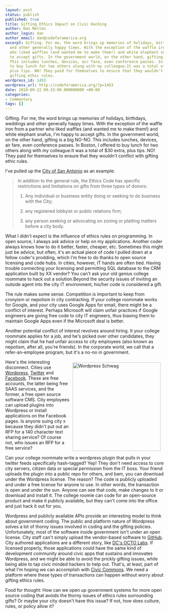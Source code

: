```yaml
---
layout: post
status: publish
published: true
title: Gifting Ethics Impact on Civic Hacking
author: Dan Melton
author_login: dan
author_email: dan@codeforamerica.org
excerpt: Gifting. For me, the word brings up memories of holidays, birthdays, weddings
  and other generally happy times. With the exception of the waffle iron from a partner
  who liked waffles (and wanted me to make them!) and white elephant snafus, I'm happy
  to accept gifts. In the government world, on the other hand, gifting is a big NO-NO.
  This includes lunches, devices, air fare, even conference passes. In Boston, I offered
  to buy lunch for two others along with my colleague.It was a total of $30 extra,
  plus tips. NO! They paid for themselves to ensure that they wouldn't conflict with
  gifting ethic rules.
wordpress_id: 1453
wordpress_url: http://codeforamerica.org/?p=1453
date: 2010-09-22 09:33:09.000000000 +00:00
categories:
- Commentary
tags: []
---
```

Gifting. For me, the word brings up memories of holidays, birthdays, weddings and other generally happy times. With the exception of the waffle iron from a partner who liked waffles (and wanted me to make them!) and white elephant snafus, I'm happy to accept gifts. In the government world, on the other hand, gifting is a big NO-NO. This includes lunches, devices, air fare, even conference passes. In Boston, I offered to buy lunch for two others along with my colleague.It was a total of $30 extra, plus tips. NO! They paid for themselves to ensure that they wouldn't conflict with gifting ethic rules.

<!--more-->

I've pulled up the <a href="http://www.sanantonio.gov/ecfl/documents/GiftHandbook.htm">City of San Antonio</a> as an example:

<blockquote>In addition to the general rule, the Ethics Code has specific restrictions and limitations on gifts from three types of donors:



1) Any individual or business entity doing or seeking to do business with the City;



2) any registered lobbyist or public relations firm;



3) any person seeking or advocating on zoning or platting matters before a city body.</blockquote>

What I didn't expect is the influence of ethics rules on programming. In open source, I always ask advice or help on my applications. Another coder always knows how to do it better, faster, cheaper, etc. Sometimes this might just be advice, but often, it's an actual piece of code I pulled down at a fellow coder's prodding, which I'm free to do thanks to open source licensing and code hubs. In cities, however, IT hands are often tied. Having trouble connecting your licensing and permitting SQL database to the CRM application built by XX vendor? You can't ask your old genius college roommate to hack out a solution.Beyond the security issues of inviting an outside agent into the city IT environment, his/her code is considered a gift.



The rule makes some sense.  Competition is important to keep from cronyism or nepotism in city contracting. If your college roommate works for Google, and your city uses Google Apps for email, there might be a conflict of interest. Perhaps Microsoft will claim unfair practices if Google engineers are giving free code to city IT engineers, thus biasing them to maintain Google Apps even if the Microsoft deal is better.



Another potential conflict of interest revolves around hiring. It your college roommate applies for a job, and he's picked over other candidates, they might claim that he had unfair access to city employees (also known as nepotism, after all, you're friends). In the corporate world, we call that a refer-an-employee program, but it's a no-no in government.



<a href="http://www.flickr.com/photos/iamperegrino/2913018697/" title="Wordpress Schwag by Peregrino Will Reign, on Flickr"><img src="http://farm4.static.flickr.com/3036/2913018697_ccbb33e993_m.jpg" width="280"  alt="Wordpress Schwag" align="right" hspace="10"  vspace="10" /></a>Here's the interesting disconnect. Cities use <a href="http://cmsreport.com/blog/2009/using-wordpress-city-saves-19000">Wordpress</a>, <a href="http://twitter.com/seattle_city">Twitter</a> and <a href="http://ko-kr.facebook.com/pages/San-Jose-CA/City-of-San-Jose/65782505449">Facebook</a>. These are free accounts, the latter being free SAAS services, and the former, a free open source software CMS. City employees can upload plugins into Wordpress or install applications on the Facebook pages. Is anyone suing city x because they didn't put out an RFP for a 140 character text sharing service? Of course not, who issues an RFP for a free service?



Can your college roommate write a wordpress plugin that pulls in your twitter feeds specifically hash-tagged? Yep! They don't need access to core city servers, citizen data or special permission from the IT boss. Your friend uploads the plugin into a public repo for others, and bam, you can download under the Wordpress license. The reason? The code is publicly uploaded and under a free license for anyone to use. In other words, the transaction is open and under the sun. Anyone can see that code, make changes to it or download and install it. The college roomie can code for an open-source product and make it publicly available, but they can't come into the office and just hack it out for you.



Wordpress and publicly available APIs provide an interesting model to think about government coding. The public and platform nature of Wordpress solves a lot of thorny issues involved in coding and the gifting policies. Unfortunately, most of the software inside government isn't under an open license. City staff can't simply upload the vendor-based software to <a href="http://www.github.com">GitHub</a>. City authored applications are a different story, like <a href="http://octo.dc.gov/DC/OCTO/">DC's OCTO Labs</a>. If licensed properly, those applications could have the same kind of development community around civic apps that sustains and innovates Wordpress, and we might be able to avoid the prickly gifting issues, while being able to tap civic minded hackers to help out. That's, at least, part of what I'm hoping we can accomplish with <a href="http://civiccommons.com">Civic Commons</a>. We need a platform where these types of transactions can happen without worry about gifting ethics rules.



Food for thought: How can we open up government systems for more open source coding that avoids the thorny issues of ethics rules surrounding gifts? Or maybe your city doesn't have this issue? If not, how does culture, rules, or policy allow it?
